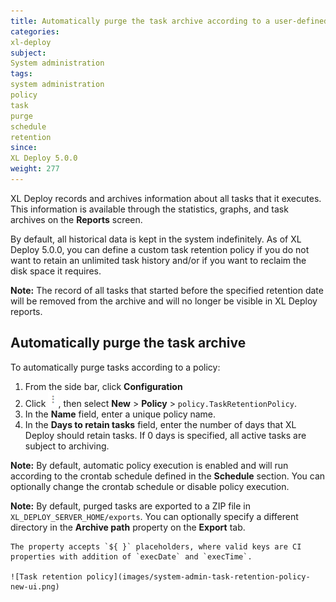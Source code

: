 ```yaml
---
title: Automatically purge the task archive according to a user-defined policy
categories:
xl-deploy
subject:
System administration
tags:
system administration
policy
task
purge
schedule
retention
since:
XL Deploy 5.0.0
weight: 277
---
```


XL Deploy records and archives information about all tasks that it executes. This information is available through the statistics, graphs, and task archives on the **Reports** screen.

By default, all historical data is kept in the system indefinitely. As of XL Deploy 5.0.0, you can define a custom task retention policy if you do not want to retain an unlimited task history and/or if you want to reclaim the disk space it requires.

**Note:** The record of all tasks that started before the specified retention date will be removed from the archive and will no longer be visible in XL Deploy reports.

## Automatically purge the task archive

To automatically purge tasks according to a policy:

1. From the side bar, click **Configuration**
1. Click ![Menu button](images/menuBtn.png), then select **New** > **Policy** > `policy.TaskRetentionPolicy`.
1. In the **Name** field, enter a unique policy name.
1. In the **Days to retain tasks** field, enter the number of days that XL Deploy should retain tasks. If 0 days is specified, all active tasks are subject to archiving.    

**Note:** By default, automatic policy execution is enabled and will run according to the crontab schedule defined in the **Schedule** section. You can optionally change the crontab schedule or disable policy execution.     

**Note:** By default, purged tasks are exported to a ZIP file in `XL_DEPLOY_SERVER_HOME/exports`. You can optionally specify a different directory in the **Archive path** property on the **Export** tab.

    The property accepts `${ }` placeholders, where valid keys are CI properties with addition of `execDate` and `execTime`.

    ![Task retention policy](images/system-admin-task-retention-policy-new-ui.png)

